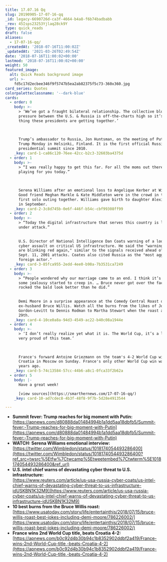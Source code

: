 ```yaml
---
title: 17.07.16 Qq
slug: 20190905-17-07-16-qq
_id: legacy-6690726d-ca3f-4664-b4a8-f6b74badbabb
_rev: 45Isps23253Yjlaq28ck9Y
type: quick_reads
draft: false
aliases:
  - 17-07-16-qq/
_createdAt: '2018-07-16T11:00:02Z'
_updatedAt: '2021-03-26T02:49:54Z'
date: '2018-07-16T11:00:02+00:00'
lastmod: '2018-07-16T11:00:02+00:00'
weight: 50
featured_image:
  alt: Quick Reads background image
  url: >-
    fd5c17d2ecbee346f9f5747b5ea2ab82375f5c73-360x360.jpg
card_series: Quotes
colorpaletteclassname: '--dark-blue'
cards:
  - order: 0
    body: >-
      > ‘We’ve got a fraught bilateral relationship. The collective blood
      pressure between the U.S. & Russia is off-the-charts high so it’s a good
      thing these presidents are getting together.’  
        
        
        
      Trump’s ambassador to Russia, Jon Huntsman, on the meeting of Putin &
      Trump Monday in Helsinki, Finland. It is the first official Russian-U.S.
      presidential summit since 2010.
    _key: card-1-ca86c120-76ee-42cc-b2c3-32603ba4375d
  - order: 1
    body: >-
      > “I was really happy to get this far. For all the moms out there, I was
      playing for you today.”  
        
        
        
      Serena Williams after an emotional loss to Angelique Kerber at Wimbledon.
      Good friend Meghan Markle & Kate Middleton were in the crowd in their
      first solo outing together. Williams gave birth to daughter Alexis Olympia
      in September.
    _key: card-2-3c8d745b-0e6f-446f-b54c-cbf99308ff99
  - order: 2
    body: >-
      > “Today the digital infrastructure that serves this country is literally
      under attack.”  
        
        
      U.S. Director of National Intelligence Dan Coats warning of a looming
      cyber assault on critical US infrastructure. He said the "warning lights
      are blinking red again," similar to the signals received ahead of the
      Sept. 11, 2001 attacks. Coates also cited Russia as the "most aggressive
      foreign actor."
    _key: card-3-85fca955-2edd-4ee0-b98a-7b3531ca7249
  - order: 3
    body: >-
      > “People wondered why our marriage came to an end. I think it’s because
      some jealousy started to creep in. … Bruce never got over the fact that I
      rocked the bald look better than he did.”  
        
        
      Demi Moore in a surprise appearance at the Comedy Central Roast of
      ex-husband Bruce Willis. Watch all the burns from the likes of Joseph
      Gordon-Levitt to Dennis Rodman to Martha Stewart when the roast airs July
      29th.
    _key: card-4-10ce0a8a-94d3-4549-ac22-b40c08a1944e
  - order: 4
    body: >-
      > ‘I don’t really realize yet what it is. The World Cup, it’s a lot. I’m
      very proud of this team.’  
        
        
        
      France's forward Antoine Griezmann on the team's 4-2 World Cup win over
      Croatia in Moscow on Sunday. France's only other World Cup win was 20
      years ago.
    _key: card-5-74c13584-57cc-44b6-a8c1-0fca33f2b62a
  - order: 5
    body: |-
      Have a great week!

      [view sources](https://smarthernews.com/17-07-16-qq/)
    _key: card-10-ad7cdec8-4b3f-48f8-9f7b-5d28e4913544

---
```

* **Summit fever: Trump reaches for big moment with Putin:**  
[https://apnews.com/d80888da01484994b1a1dd5aa18dbfb5/Summit-fever:-Trump-reaches-for-big-moment-with-Putin](https://apnews.com/d80888da01484994b1a1dd5aa18dbfb5/Summit-fever:-Trump-reaches-for-big-moment-with-Putin)
* **WATCH: Serena Williams emotional interview:**  
[https://twitter.com/Wimbledon/status/1018174054493286400](https://twitter.com/Wimbledon/status/1018174054493286400?ref_src=twsrc%5Etfw%7Ctwcamp%5Etweetembed%7Ctwterm%5E1018174054493286400&ref_url)
* **U.S. intel chief warns of devastating cyber threat to U.S. infrastructure:**  
[https://www.reuters.com/article/us-usa-russia-cyber-coats/us-intel-chief-warns-of-devastating-cyber-threat-to-us-infrastructure-idUSKBN1K32M9](https://www.reuters.com/article/us-usa-russia-cyber-coats/us-intel-chief-warns-of-devastating-cyber-threat-to-us-infrastructure-idUSKBN1K32M9)
* **10 best burns from the Bruce Willis roast:**  
[https://www.usatoday.com/story/life/entertainthis/2018/07/15/bruce-willis-roast-best-jokes-including-demi-moore/786226002/](https://www.usatoday.com/story/life/entertainthis/2018/07/15/bruce-willis-roast-best-jokes-including-demi-moore/786226002/)
* **France wins 2nd World Cup title, beats Croatia 4-2:**  
[https://apnews.com/b0c92d4b30b94c1b8352902ddbf2a419/France-wins-2nd-World-Cup-title,-beats-Croatia-4-2](https://apnews.com/b0c92d4b30b94c1b8352902ddbf2a419/France-wins-2nd-World-Cup-title,-beats-Croatia-4-2)